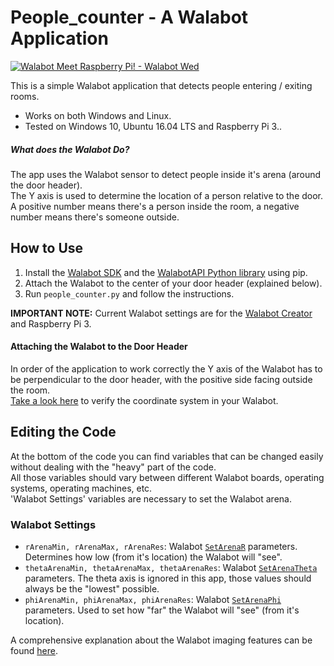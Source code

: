 # People_counter - A Walabot Application

[![Walabot Meet Raspberry Pi! - Walabot Wed](http://img.youtube.com/vi/C6q0XJ4VuKk/0.jpg)](http://www.youtube.com/watch?v=C6q0XJ4VuKk)

This is a simple Walabot application that detects people entering / exiting rooms.

* Works on both Windows and Linux.
* Tested on Windows 10, Ubuntu 16.04 LTS and Raspberry Pi 3..

##### What does the Walabot Do?

The app uses the Walabot sensor to detect people inside it's arena (around the door header).  
The Y axis is used to determine the location of a person relative to the door.  
A positive number means there's a person inside the room, a negative number means there's someone outside.  

## How to Use

1. Install the [Walabot SDK](http://walabot.com/getting-started) and the [WalabotAPI Python library](https://github.com/Walabot-Projects/Walabot-HelloWalabot#how-to-use) using pip.
2. Attach the Walabot to the center of your door header (explained below).
3. Run `people_counter.py` and follow the instructions.

**IMPORTANT NOTE:** Current Walabot settings are for the [Walabot Creator](walabot.com) and Raspberry Pi 3.

#### Attaching the Walabot to the Door Header

In order of the application to work correctly the Y axis of the Walabot has to be perpendicular to the door header, with the positive side facing outside the room.  
[Take a look here](http://api.walabot.com/_features.html) to verify the coordinate system in your Walabot.

## Editing the Code

At the bottom of the code you can find variables that can be changed easily without dealing with the "heavy" part of the code.  
All those variables should vary between different Walabot boards, operating systems, operating machines, etc.  
'Walabot Settings' variables are necessary to set the Walabot arena.  

### Walabot Settings

* `rArenaMin, rArenaMax, rArenaRes`: Walabot [`SetArenaR`](http://api.walabot.com/_walabot_a_p_i_8h.html#aac6cafa27c4a7d069dd64c903964632c) parameters. Determines how low (from it's location) the Walabot will "see".
* `thetaArenaMin, thetaArenaMax, thetaArenaRes`:  Walabot [`SetArenaTheta`](http://api.walabot.com/_walabot_a_p_i_8h.html#a3832f1466248274faadd6c23127b998d) parameters. The theta axis is ignored in this app, those values should always be the "lowest" possible.
* `phiArenaMin, phiArenaMax, phiArenaRes`: Walabot [`SetArenaPhi`]((http://api.walabot.com/_walabot_a_p_i_8h.html#a9afb632b5cce965eba63b323bc579557)) parameters. Used to set how "far" the Walabot will "see" (from it's location).

A comprehensive explanation about the Walabot imaging features can be found [here](http://api.walabot.com/_features.html).
